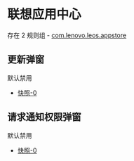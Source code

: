 # 联想应用中心

存在 2 规则组 - [com.lenovo.leos.appstore](/src/apps/com.lenovo.leos.appstore.ts)

## 更新弹窗

默认禁用

- [快照-0](https://i.gkd.li/import/13401992)

## 请求通知权限弹窗

默认禁用

- [快照-0](https://i.gkd.li/import/13401991)
